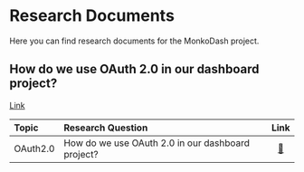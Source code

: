 # Research Documents
Here you can find research documents for the MonkoDash project.

## How do we use OAuth 2.0 in our dashboard project?
[Link](https://docs.google.com/document/d/1FcSPYfOpofL5F_100IwEOF1PCGIBsGaKJo6o_Hl-EMo/edit?usp=sharing)

|Topic|Research Question|Link|
|:----|:----------------|:--:|
|OAuth2.0|How do we use OAuth 2.0 in our dashboard project?|[🔗](https://docs.google.com/document/d/1FcSPYfOpofL5F_100IwEOF1PCGIBsGaKJo6o_Hl-EMo/edit?usp=sharing)|
